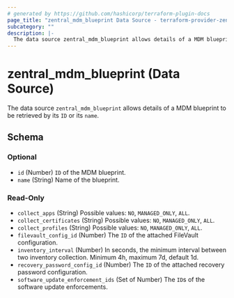 ```yaml
---
# generated by https://github.com/hashicorp/terraform-plugin-docs
page_title: "zentral_mdm_blueprint Data Source - terraform-provider-zentral"
subcategory: ""
description: |-
  The data source zentral_mdm_blueprint allows details of a MDM blueprint to be retrieved by its ID or its name.
---
```


# zentral_mdm_blueprint (Data Source)

The data source `zentral_mdm_blueprint` allows details of a MDM blueprint to be retrieved by its `ID` or its `name`.



<!-- schema generated by tfplugindocs -->
## Schema

### Optional

- `id` (Number) `ID` of the MDM blueprint.
- `name` (String) Name of the blueprint.

### Read-Only

- `collect_apps` (String) Possible values: `NO`, `MANAGED_ONLY`, `ALL`.
- `collect_certificates` (String) Possible values: `NO`, `MANAGED_ONLY`, `ALL`.
- `collect_profiles` (String) Possible values: `NO`, `MANAGED_ONLY`, `ALL`.
- `filevault_config_id` (Number) The `ID` of the attached FileVault configuration.
- `inventory_interval` (Number) In seconds, the minimum interval between two inventory collection. Minimum 4h, maximum 7d, default 1d.
- `recovery_password_config_id` (Number) The `ID` of the attached recovery password configuration.
- `software_update_enforcement_ids` (Set of Number) The `ID`s of the software update enforcements.
